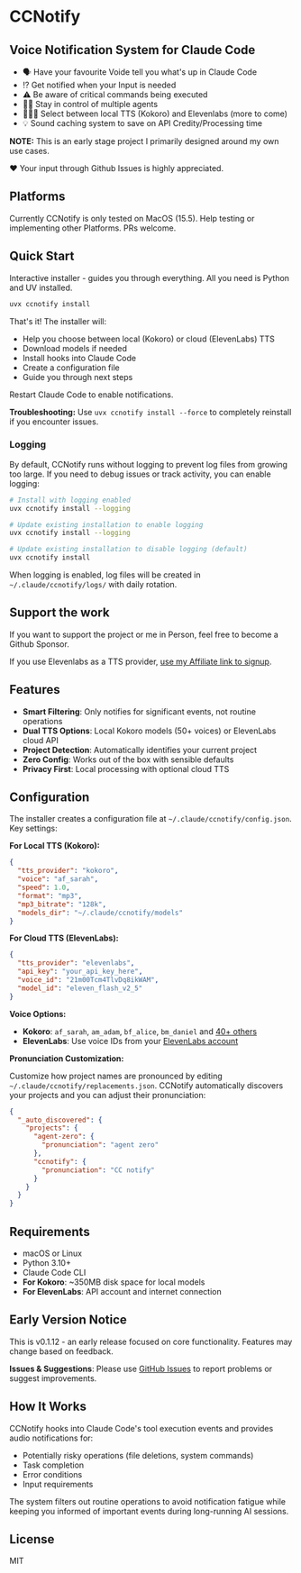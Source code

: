 # CCNotify

## Voice Notification System for Claude Code

- 🗣️ Have your favourite Voide tell you what's up in Claude Code
- ⁉ Get notified when your Input is needed
- ⚠ Be aware of critical commands being executed
- 🏃‍♂️ Stay in control of multiple agents
- 🕵🏻‍♂️ Select between local TTS (Kokoro) and Elevenlabs (more to come)
- 💡 Sound caching system to save on API Credity/Processing time

**NOTE:** This is an early stage project I primarily designed around my own use cases.

❤️ Your input through Github Issues is highly appreciated.

## Platforms

Currently CCNotify is only tested on MacOS (15.5). Help testing or implementing other Platforms. PRs welcome.

## Quick Start

Interactive installer - guides you through everything. All you need is Python and UV installed.

```bash
uvx ccnotify install
```

That's it! The installer will:

- Help you choose between local (Kokoro) or cloud (ElevenLabs) TTS
- Download models if needed
- Install hooks into Claude Code
- Create a configuration file
- Guide you through next steps

Restart Claude Code to enable notifications.

**Troubleshooting:** Use `uvx ccnotify install --force` to completely reinstall if you encounter issues.

### Logging

By default, CCNotify runs without logging to prevent log files from growing too large. If you need to debug issues or track activity, you can enable logging:

```bash
# Install with logging enabled
uvx ccnotify install --logging

# Update existing installation to enable logging
uvx ccnotify install --logging

# Update existing installation to disable logging (default)
uvx ccnotify install
```

When logging is enabled, log files will be created in `~/.claude/ccnotify/logs/` with daily rotation.

## Support the work

If you want to support the project or me in Person, feel free to become a Github Sponsor.

If you use Elevenlabs as a TTS provider, [use my Affiliate link to signup](https://try.elevenlabs.io/ist8m7h95ed2).

## Features

- **Smart Filtering**: Only notifies for significant events, not routine operations
- **Dual TTS Options**: Local Kokoro models (50+ voices) or ElevenLabs cloud API
- **Project Detection**: Automatically identifies your current project
- **Zero Config**: Works out of the box with sensible defaults
- **Privacy First**: Local processing with optional cloud TTS


## Configuration

The installer creates a configuration file at `~/.claude/ccnotify/config.json`. Key settings:

**For Local TTS (Kokoro):**

```json
{
  "tts_provider": "kokoro",
  "voice": "af_sarah",
  "speed": 1.0,
  "format": "mp3",
  "mp3_bitrate": "128k",
  "models_dir": "~/.claude/ccnotify/models"
}
```

**For Cloud TTS (ElevenLabs):**

```json
{
  "tts_provider": "elevenlabs",
  "api_key": "your_api_key_here",
  "voice_id": "21m00Tcm4TlvDq8ikWAM",
  "model_id": "eleven_flash_v2_5"
}
```

**Voice Options:**

- **Kokoro**: `af_sarah`, `am_adam`, `bf_alice`, `bm_daniel` and [40+ others](https://github.com/thewh1teagle/kokoro-onnx)
- **ElevenLabs**: Use voice IDs from your [ElevenLabs account](https://try.elevenlabs.io/ist8m7h95ed2)

**Pronunciation Customization:**

Customize how project names are pronounced by editing `~/.claude/ccnotify/replacements.json`. CCNotify automatically discovers your projects and you can adjust their pronunciation:

```json
{
  "_auto_discovered": {
    "projects": {
      "agent-zero": {
        "pronunciation": "agent zero"  
      },
      "ccnotify": {
        "pronunciation": "CC notify"
      }
    }
  }
}
```

## Requirements

- macOS or Linux
- Python 3.10+
- Claude Code CLI
- **For Kokoro**: ~350MB disk space for local models
- **For ElevenLabs**: API account and internet connection

## Early Version Notice

This is v0.1.12 - an early release focused on core functionality. Features may change based on feedback.

**Issues & Suggestions**: Please use [GitHub Issues](https://github.com/Helmi/ccnotify/issues) to report problems or suggest improvements.

## How It Works

CCNotify hooks into Claude Code's tool execution events and provides audio notifications for:

- Potentially risky operations (file deletions, system commands)
- Task completion
- Error conditions
- Input requirements

The system filters out routine operations to avoid notification fatigue while keeping you informed of important events during long-running AI sessions.

## License

MIT
